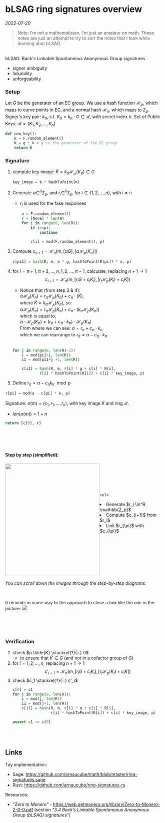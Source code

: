 # bLSAG ring signatures overview
*2022-07-20*

> Note: I’m not a mathematician, I’m just an amateur on math. These notes are just an attempt to try to sort the notes that I took while learning abut bLSAG.

<br>
bLSAG: Back's Linkable Spontaneous Anonymous Group signatures

- signer ambiguity
- linkability
- unforgeability

### Setup
Let $G$ be the generator of an EC group.
We use a hash function $\mathcal{H}_p$, which maps to curve points in EC, and a normal hash $\mathcal{H}_n$, which maps to $\mathbb{Z}_p$.
Signer's key pair: $k_{\pi}$, s.t. $K_{\pi} = k_{\pi} \cdot G \in \mathcal{R}$, with secret index $\pi$.
Set of Public Keys: $\mathcal{R} = \{ K_1, K_2, \ldots, K_n \}$

```python
def new_key():
    k = F.random_element()
    K = g * k # g is the generator of the EC group
    return K
```

### Signature
1. compute key image: $\tilde{K} = k_{\pi} \mathcal{H_p} ( K_{\pi}) \in G$
    ```python
    key_image = k * hashToPoint(K)
    ```

2. Generate $\alpha \in^R \mathbb{Z}_p$, and $r_i \in^R \mathbb{Z}_p$, for $i \in \{1, 2, \ldots, n \}$, with $i \neq \pi$
    - $r_i$ is used for the fake responses
    ```python
        a = F.random_element()
        r = [None] * len(R)
        for i in range(0, len(R)):
            if i==pi:
                continue

            r[i] = mod(F.random_element(), p)
    ```

3. Compute $c_{\pi + 1} = \mathcal{H}_n ( m, [\alpha G], [\alpha \mathcal{H}_p(K_{\pi})])$

    ```python
    c[pi1] = hash(R, m, a * g, hashToPoint(R[pi]) * a, p)
    ```

4. for $i=\pi + 1, \pi +2, \ldots, n, 1, 2, \ldots, \pi -1$, calculate, replacing $n+1 \rightarrow 1$
    $$
    c_{i+1} = \mathcal{H}_n (m, [r_i G + c_i K_i], [r_i \mathcal{H}_p (K_i) + c_i \tilde{K}])
    $$
    - Notice that (from step 3 & 4):<br>
    $\alpha \mathcal{H}_p (K_{\pi}) = r_{\pi} \mathcal{H}_p (K_{\pi}) + c_{\pi} \cdot (\tilde{K})$,<br>
    where $\tilde{K}= k_{\pi} \mathcal{H_p} ( K_{\pi})$, so:<br>
    $\alpha \mathcal{H}_p (K_{\pi}) = r_{\pi} \mathcal{H}_p (K_{\pi}) + c_{\pi} \cdot (k_{\pi} \mathcal{H}_p(K_{\pi}))$<br>
    which is equal to,<br>
    $\alpha \cdot \mathcal{H}_p (K_{\pi}) = (r_{\pi} + c_{\pi} \cdot k_{\pi}) \cdot \mathcal{H}_p(K_{\pi})$<br>
    From where we can see: $\alpha = r_{\pi} + c_{\pi} \cdot k_{\pi}$<br>
    which we can rearrange to
    $r_{\pi} = \alpha - c_{\pi} \cdot k_{\pi}$.<br><br>
    
    ```python
    for j in range(0, len(R)-1):
        i = mod(pi1+j, len(R))
        i1 = mod(pi1+j +1, len(R))

        c[i1] = hash(R, m, r[i] * g + c[i] * R[i],
                r[i] * hashToPoint(R[i]) + c[i] * key_image, p)
    ```
    
6. Define $r_{\pi} = \alpha - c_{\pi} k_{\pi} \mod{p}$

```python
r[pi] = mod(a - c[pi] * k, p)
```

Signature: $\sigma(m) = (c_1, r_1, \ldots, r_n)$, with key image $\tilde{K}$ and ring $\mathcal{R}$.
- $len(\sigma(m)) = 1+n$

```python
return [c[0], r]
```


<br><br><br>

#### Step by step (simplified):

<div style="overflow:auto;">
<div style="width: 60%; float:left; height: 360px; overflow-y:scroll;">
    
<img src="img/posts/ring-sig/step00.png" style="width:100%;" />
<img src="img/posts/ring-sig/step00.png" style="width:100%;" />
<img src="img/posts/ring-sig/step01.png" style="width:100%;" />
<img src="img/posts/ring-sig/step02.png" style="width:100%;" />
<img src="img/posts/ring-sig/step03.png" style="width:100%;" />
<img src="img/posts/ring-sig/step04.png" style="width:100%;" />
<img src="img/posts/ring-sig/step05.png" style="width:100%;" />
<img src="img/posts/ring-sig/step06.png" style="width:100%;" />
    
</div>


<div style="width: 40%; float:right; margin-top:80px;">
    
    <ul>
<li>Generate $r_i \in^R \mathbb{Z_p}$</li>
<li>Compute $c_{i+1}$ from $r_i$</li>
<li>Link $r_{\pi}$ with $c_{\pi}$</li>
</ul>

</div>
</div>

*You can scroll down the images through the step-by-step diagrams.*

<br>

It reminds in some way to the approach to close a box like the one in the picture:
![](img/posts/ring-sig/box-closed.png)


<br><br><br>
### Verification
1. check $p \tilde{K} \stackrel{?}{=} 0$
    - to ensure that $\tilde{K} \in G$ (and not in a cofactor group of $G$)
2. for $i = 1, 2, \ldots, n$, replacing $n+1 \rightarrow 1$
    $$
    c'_{i+1} = \mathcal{H}_n (m, [r_i G + c_i K_i], [r_i \mathcal{H}_p (K_i) + c_i \tilde{K}])
    $$
3. check $c_1 \stackrel{?}{=} c'_i$
    ```python
    c[0] = c1
    for j in range(0, len(R)):
        i = mod(j, len(R))
        i1 = mod(j+1, len(R))
        c[i1] = hash(R, m, r[i] * g + c[i] * R[i],
                     r[i] * hashToPoint(R[i]) + c[i] * key_image, p)

    assert c1 == c[0]
    ```

<br><br>

## Links
Toy implementation:

- Sage: https://github.com/arnaucube/math/blob/master/ring-signatures.sage
- Rust: https://github.com/arnaucube/ring-signatures-rs

Resources:

- *"Zero to Monero"* - https://web.getmonero.org/library/Zero-to-Monero-2-0-0.pdf
(section *"3.4 Back’s Linkable Spontaneous Anonymous Group (bLSAG) signatures"*)









